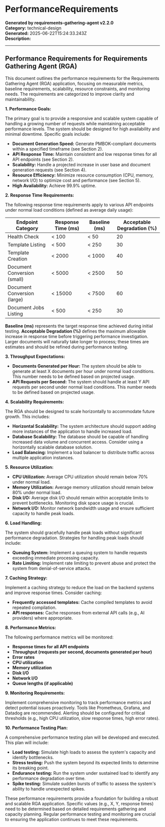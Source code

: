 # PerformanceRequirements

**Generated by requirements-gathering-agent v2.2.0**  
**Category:** technical-design  
**Generated:** 2025-06-22T15:24:33.243Z  
**Description:** 

---

## Performance Requirements for Requirements Gathering Agent (RGA)

This document outlines the performance requirements for the Requirements Gathering Agent (RGA) application, focusing on measurable metrics, baseline requirements, scalability, resource constraints, and monitoring needs.  The requirements are categorized to improve clarity and maintainability.

**1. Performance Goals:**

The primary goal is to provide a responsive and scalable system capable of handling a growing number of requests while maintaining acceptable performance levels.  The system should be designed for high availability and minimal downtime.  Specific goals include:

* **Document Generation Speed:**  Generate PMBOK-compliant documents within a specified timeframe (see Section 2).
* **API Response Time:** Maintain consistent and low response times for all API endpoints (see Section 2).
* **Scalability:**  Handle a projected increase in user base and document generation requests (see Section 4).
* **Resource Efficiency:** Minimize resource consumption (CPU, memory, network I/O) to optimize cost and performance (see Section 5).
* **High Availability:** Achieve 99.9% uptime.


**2. Response Time Requirements:**

The following response time requirements apply to various API endpoints under normal load conditions (defined as average daily usage):

| Endpoint Category          | Response Time (ms) | Baseline (ms) | Acceptable Degradation (%) |
|-----------------------------|----------------------|-----------------|---------------------------|
| Health Check               | < 100                 | < 50             | 20                        |
| Template Listing            | < 500                 | < 250            | 30                        |
| Template Creation           | < 2000                | < 1000           | 40                        |
| Document Conversion (small) | < 5000                | < 2500           | 50                        |
| Document Conversion (large) | < 15000               | < 7500           | 60                        |
| Document Jobs Listing       | < 500                 | < 250            | 30                        |


**Baseline (ms)** represents the target response time achieved during initial testing.  **Acceptable Degradation (%)** defines the maximum allowable increase in response time before triggering performance investigation.  Larger documents will naturally take longer to process; these times are estimates and should be refined during performance testing.

**3. Throughput Expectations:**

* **Documents Generated per Hour:**  The system should be able to generate at least X documents per hour under normal load conditions.  This number needs to be defined based on projected usage.
* **API Requests per Second:** The system should handle at least Y API requests per second under normal load conditions.  This number needs to be defined based on projected usage.


**4. Scalability Requirements:**

The RGA should be designed to scale horizontally to accommodate future growth. This includes:

* **Horizontal Scalability:**  The system architecture should support adding more instances of the application to handle increased load.
* **Database Scalability:** The database should be capable of handling increased data volume and concurrent access.  Consider using a horizontally scalable database solution.
* **Load Balancing:** Implement a load balancer to distribute traffic across multiple application instances.


**5. Resource Utilization:**

* **CPU Utilization:**  Average CPU utilization should remain below 70% under normal load.
* **Memory Utilization:** Average memory utilization should remain below 80% under normal load.
* **Disk I/O:**  Average disk I/O should remain within acceptable limits to prevent bottlenecks.  Monitoring disk space usage is crucial.
* **Network I/O:**  Monitor network bandwidth usage and ensure sufficient capacity to handle peak loads.


**6. Load Handling:**

The system should gracefully handle peak loads without significant performance degradation.  Strategies for handling peak loads should include:

* **Queuing System:** Implement a queuing system to handle requests exceeding immediate processing capacity.
* **Rate Limiting:** Implement rate limiting to prevent abuse and protect the system from denial-of-service attacks.


**7. Caching Strategy:**

Implement a caching strategy to reduce the load on the backend systems and improve response times.  Consider caching:

* **Frequently accessed templates:** Cache compiled templates to avoid repeated compilation.
* **API responses:**  Cache responses from external API calls (e.g., AI providers) where appropriate.


**8. Performance Metrics:**

The following performance metrics will be monitored:

* **Response times for all API endpoints**
* **Throughput (requests per second, documents generated per hour)**
* **Error rates**
* **CPU utilization**
* **Memory utilization**
* **Disk I/O**
* **Network I/O**
* **Queue lengths (if applicable)**


**9. Monitoring Requirements:**

Implement comprehensive monitoring to track performance metrics and detect potential issues proactively.  Tools like Prometheus, Grafana, and Datadog are recommended.  Alerting should be configured for critical thresholds (e.g., high CPU utilization, slow response times, high error rates).


**10. Performance Testing Plan:**

A comprehensive performance testing plan will be developed and executed.  This plan will include:

* **Load testing:** Simulate high loads to assess the system's capacity and identify bottlenecks.
* **Stress testing:**  Push the system beyond its expected limits to determine its breaking point.
* **Endurance testing:**  Run the system under sustained load to identify any performance degradation over time.
* **Spike testing:** Simulate sudden bursts of traffic to assess the system's ability to handle unexpected spikes.


These performance requirements provide a foundation for building a robust and scalable RGA application.  Specific values (e.g., X, Y, response times) need to be determined based on detailed requirements gathering and capacity planning.  Regular performance testing and monitoring are crucial to ensuring the application continues to meet these requirements.
